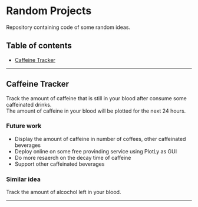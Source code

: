 # Random Projects
Repository containing code of some random ideas.

## Table of contents

- [Caffeine Tracker](#caffeine-tracker)

---

## Caffeine Tracker

Track the amount of caffeine that is still in your blood after consume some caffeinated drinks.  
The amount of caffeine in your blood will be plotted for the next 24 hours.

### Future work
* Display the amount of caffeine in number of coffees, other caffeinated beverages
* Deploy online on some free provinding service using PlotLy as GUI
* Do more resaerch on the decay time of caffeine
* Support other caffeinated beverages

### Similar idea
Track the amount of alcochol left in your blood.

---

